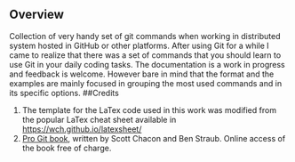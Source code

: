 ## Overview
Collection of very handy set of git commands when working in distributed system hosted in GitHub or other platforms. 
After using Git for a while I came to realize that there was a set of commands that you should learn to use Git in your daily coding tasks.
The documentation is a work in progress and feedback is welcome. However bare in mind that the format and the examples are mainly focused in grouping the most used commands and in its specific options.
##Credits
1. The template for the LaTex code used in this work was modified from the popular LaTex cheat sheet available in https://wch.github.io/latexsheet/
2. [Pro Git book](https://git-scm.com/book/en/v2), written by Scott Chacon and Ben Straub. Online access of the book free of charge.
